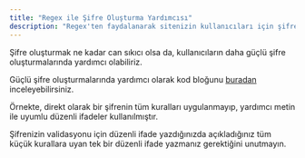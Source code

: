 ```yaml
---
title: "Regex ile Şifre Oluşturma Yardımcısı"
description: "Regex'ten faydalanarak sitenizin kullanıcıları için şifre oluşturmalarında yardımcı olmanızın yolu"
---
```


Şifre oluşturmak ne kadar can sıkıcı olsa da, kullanıcıların daha güçlü şifre oluşturmalarında yardımcı olabiliriz.

Güçlü şifre oluşturmalarında yardımcı olarak kod bloğunu [buradan]('https://stackblitz.com/edit/vitejs-vite-k1topq?file=src%2FApp.tsx') inceleyebilirsiniz.

Örnekte, direkt olarak bir şifrenin tüm kuralları uygulanmayıp, yardımcı metin ile uyumlu düzenli ifadeler kullanılmıştır.

Şifrenizin validasyonu için düzenli ifade yazdığınızda açıkladığınız tüm küçük kurallara uyan tek bir düzenli ifade yazmanız gerektiğini unutmayın.


